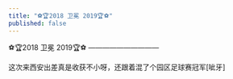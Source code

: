 ```yaml
---
title: "⚽️🏆2018 卫冕 2019🏆⚽️"
published: false
---
```

⚽️🏆2018 卫冕 2019🏆⚽️
——————————

这次来西安出差真是收获不小呀，还跟着混了个园区足球赛冠军[呲牙]

